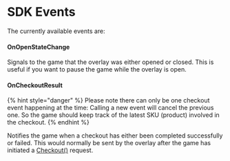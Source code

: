 # SDK Events

The currently available events are:

#### OnOpenStateChange

Signals to the game that the overlay was either opened or closed. This is useful if you want to pause the game while the overlay is open.&#x20;

#### OnCheckoutResult

{% hint style="danger" %}
Please note there can only be one checkout event happening at the time: Calling a new event will cancel the previous one. So the game should keep track of the latest SKU (product) involved in the checkout.
{% endhint %}

Notifies the game when a checkout has either been completed successfully or failed. This would normally be sent by the overlay after the game has initiated a [Checkout()](sdk-events.md#checkout) request.

